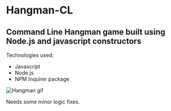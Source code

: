 # **Hangman-CL**
## Command Line Hangman game built using Node.js and javascript constructors

Technologies used:

* Javascript
* Node.js
* NPM Inquirer package

![Hangman gif](https://i.imgur.com/9xnlQrw.gif)

Needs some minor logic fixes.



